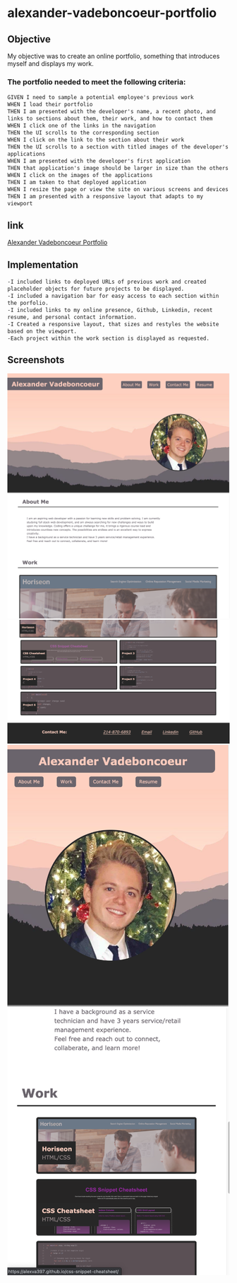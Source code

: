 # alexander-vadeboncoeur-portfolio

## Objective
My objective was to create an online portfolio, something that introduces myself and displays my work.

### The portfolio needed to meet the following criteria:
```
GIVEN I need to sample a potential employee's previous work
WHEN I load their portfolio
THEN I am presented with the developer's name, a recent photo, and links to sections about them, their work, and how to contact them
WHEN I click one of the links in the navigation
THEN the UI scrolls to the corresponding section
WHEN I click on the link to the section about their work
THEN the UI scrolls to a section with titled images of the developer's applications
WHEN I am presented with the developer's first application
THEN that application's image should be larger in size than the others
WHEN I click on the images of the applications
THEN I am taken to that deployed application
WHEN I resize the page or view the site on various screens and devices
THEN I am presented with a responsive layout that adapts to my viewport
```

## link
[Alexander Vadeboncoeur Portfolio](https://alexva397.github.io/alexander-vadeboncoeur-portfolio/#)
    
## Implementation    
    -I included links to deployed URLs of previous work and created placeholder objects for future projects to be displayed.
    -I included a navigation bar for easy access to each section within the porfolio.
    -I included links to my online presence, Github, Linkedin, recent resume, and personal contact information.
    -I Created a responsive layout, that sizes and restyles the website based on the viewport.
    -Each project within the work section is displayed as requested.

## Screenshots
![Screenshot1](assets/images/screenshot-1.png)
![Screenshot2](assets/images/screenshot-2.png)
![Screenshot3](assets/images/screenshot-3.png)
![Screenshot4](assets/images/screenshot-4.png)
![Screenshot5](assets/images/screenshot-5.png)
